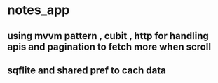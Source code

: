 # notes_app
## using mvvm pattern , cubit , http for handling apis and pagination to fetch more when scroll
## sqflite and shared pref to cach data
